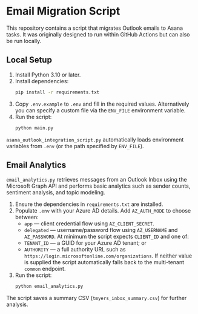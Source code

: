 # Email Migration Script

This repository contains a script that migrates Outlook emails to Asana tasks.
It was originally designed to run within GitHub Actions but can also be run
locally.

## Local Setup

1. Install Python 3.10 or later.
2. Install dependencies:
   ```bash
   pip install -r requirements.txt
   ```
3. Copy `.env.example` to `.env` and fill in the required values. Alternatively
   you can specify a custom file via the `ENV_FILE` environment variable.
4. Run the script:
   ```bash
   python main.py
   ```

`asana_outlook_integration_script.py` automatically loads environment variables
from `.env` (or the path specified by `ENV_FILE`).

## Email Analytics

`email_analytics.py` retrieves messages from an Outlook Inbox using the Microsoft Graph API and performs basic analytics such as sender counts, sentiment analysis, and topic modeling.

1. Ensure the dependencies in `requirements.txt` are installed.
2. Populate `.env` with your Azure AD details. Add `AZ_AUTH_MODE` to choose between:
   - `app` &mdash; client credential flow using `AZ_CLIENT_SECRET`.
   - `delegated` &mdash; username/password flow using `AZ_USERNAME` and `AZ_PASSWORD`.
   At minimum the script expects `CLIENT_ID` and one of:
   - `TENANT_ID` &mdash; a GUID for your Azure AD tenant; or
   - `AUTHORITY` &mdash; a full authority URL such as `https://login.microsoftonline.com/organizations`.
   If neither value is supplied the script automatically falls back to the
   multi-tenant `common` endpoint.
3. Run the script:
   ```bash
   python email_analytics.py
   ```

The script saves a summary CSV (`tmyers_inbox_summary.csv`) for further analysis.
